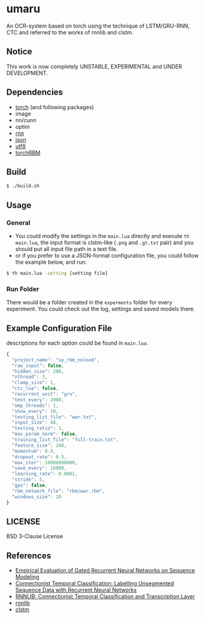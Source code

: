 # umaru
An OCR-system based on torch using the technique of LSTM/GRU-RNN, CTC and referred to the works of rnnlib and clstm.

## Notice

This work is now completely UNSTABLE, EXPERIMENTAL and UNDER DEVELOPMENT.

## Dependencies

- [torch](https://github.com/torch/torch7) (and following packages)
- image
- nn/cunn
- optim
- [rnn](https://github.com/Element-Research/rnn)
- [json](https://github.com/clementfarabet/lua---json)
- [utf8](https://github.com/clementfarabet/lua-utf8)
- [torchRBM](https://github.com/nhammerla/torchRBM)

## Build

```sh
$ ./build.sh
```

## Usage

### General

- You could modify the settings in the `main.lua` directly and execute `th main.lua`, the input format is clstm-like (`.png` and `.gt.txt` pair) and you should put all input file path in a text file.
- or if you prefer to use a JSON-format configuration file, you could follow the example below, and run:

```sh
$ th main.lua -setting [setting file]
```

### Run Folder

There would be a folder created in the `experments` folder for every experiment. You could check out the log, settings and saved models there.

## Example Configuration File

descriptions for each option could be found in `main.lua`.

```js
{
  "project_name": "uy_rbm_noised",
  "raw_input": false,
  "hidden_size": 200,
  "nthread": 3,
  "clamp_size": 1,
  "ctc_lua": false,
  "recurrent_unit": "gru",
  "test_every": 2000,
  "omp_threads": 1,
  "show_every": 10,
  "testing_list_file": "wwr.txt",
  "input_size": 48,
  "testing_ratio": 1,
  "max_param_norm": false,
  "training_list_file": "full-train.txt",
  "feature_size": 240,
  "momentum": 0.9,
  "dropout_rate": 0.5,
  "max_iter": 10000000000,
  "save_every": 10000,
  "learning_rate": 0.0001,
  "stride": 5,
  "gpu": false,
  "rbm_network_file": "rbm/wwr.rbm",
  "windows_size": 10
}
```


## LICENSE

BSD 3-Clause License

## References

* [Empirical Evaluation of Gated Recurrent Neural Networks on Sequence Modeling](http://arxiv.org/abs/1412.3555)
* [Connectionist Temporal Classification: Labelling Unsegmented Sequence Data with Recurrent Neural Networks](ftp://ftp.idsia.ch/pub/juergen/icml2006.pdf)
* [RNNLIB: Connectionist Temporal Classification and Transcription Layer](http://wantee.github.io/blog/2015/02/08/rnnlib-connectionist-temporal-classification-and-transcription-layer/)
* [rnnlib](http://sourceforge.net/p/rnnl/wiki/Home/)
* [clstm](https://github.com/tmbdev/clstm)
